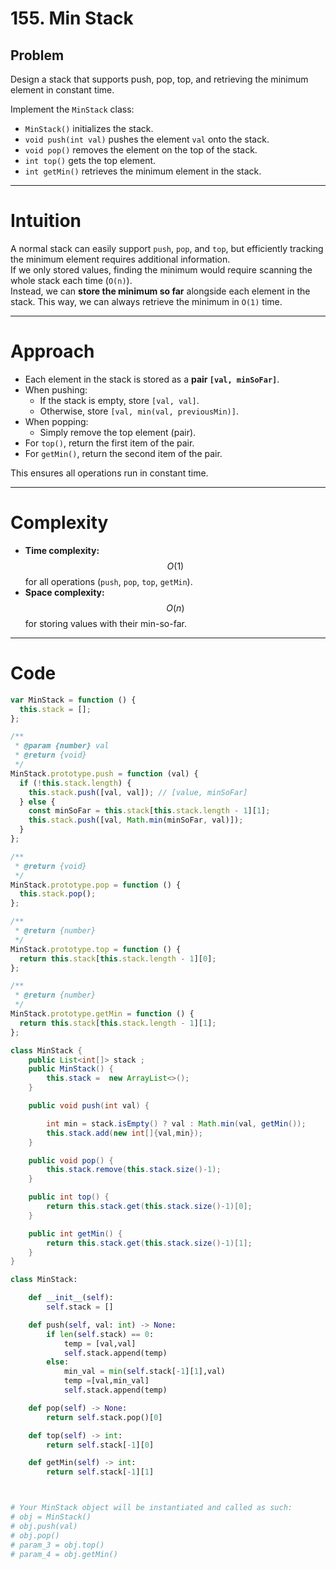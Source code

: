 # 155. Min Stack

## Problem

Design a stack that supports push, pop, top, and retrieving the minimum element in constant time.

Implement the `MinStack` class:

- `MinStack()` initializes the stack.
- `void push(int val)` pushes the element `val` onto the stack.
- `void pop()` removes the element on the top of the stack.
- `int top()` gets the top element.
- `int getMin()` retrieves the minimum element in the stack.

---

# Intuition

A normal stack can easily support `push`, `pop`, and `top`, but efficiently tracking the minimum element requires additional information.  
If we only stored values, finding the minimum would require scanning the whole stack each time (`O(n)`).  
Instead, we can **store the minimum so far** alongside each element in the stack. This way, we can always retrieve the minimum in `O(1)` time.

---

# Approach

- Each element in the stack is stored as a **pair `[val, minSoFar]`**.
- When pushing:
  - If the stack is empty, store `[val, val]`.
  - Otherwise, store `[val, min(val, previousMin)]`.
- When popping:
  - Simply remove the top element (pair).
- For `top()`, return the first item of the pair.
- For `getMin()`, return the second item of the pair.

This ensures all operations run in constant time.

---

# Complexity

- **Time complexity:**  
  $$O(1)$$ for all operations (`push`, `pop`, `top`, `getMin`).
- **Space complexity:**  
  $$O(n)$$ for storing values with their min-so-far.

---

# Code

```javascript []
var MinStack = function () {
  this.stack = [];
};

/**
 * @param {number} val
 * @return {void}
 */
MinStack.prototype.push = function (val) {
  if (!this.stack.length) {
    this.stack.push([val, val]); // [value, minSoFar]
  } else {
    const minSoFar = this.stack[this.stack.length - 1][1];
    this.stack.push([val, Math.min(minSoFar, val)]);
  }
};

/**
 * @return {void}
 */
MinStack.prototype.pop = function () {
  this.stack.pop();
};

/**
 * @return {number}
 */
MinStack.prototype.top = function () {
  return this.stack[this.stack.length - 1][0];
};

/**
 * @return {number}
 */
MinStack.prototype.getMin = function () {
  return this.stack[this.stack.length - 1][1];
};
```

```Java []
class MinStack {
    public List<int[]> stack ;
    public MinStack() {
        this.stack =  new ArrayList<>();
    }

    public void push(int val) {

        int min = stack.isEmpty() ? val : Math.min(val, getMin());
        this.stack.add(new int[]{val,min});
    }

    public void pop() {
        this.stack.remove(this.stack.size()-1);
    }

    public int top() {
        return this.stack.get(this.stack.size()-1)[0];
    }

    public int getMin() {
        return this.stack.get(this.stack.size()-1)[1];
    }
}
```

```Python []
class MinStack:

    def __init__(self):
        self.stack = []

    def push(self, val: int) -> None:
        if len(self.stack) == 0:
            temp = [val,val]
            self.stack.append(temp)
        else:
            min_val = min(self.stack[-1][1],val)
            temp =[val,min_val]
            self.stack.append(temp)

    def pop(self) -> None:
        return self.stack.pop()[0]

    def top(self) -> int:
        return self.stack[-1][0]

    def getMin(self) -> int:
        return self.stack[-1][1]



# Your MinStack object will be instantiated and called as such:
# obj = MinStack()
# obj.push(val)
# obj.pop()
# param_3 = obj.top()
# param_4 = obj.getMin()
```
